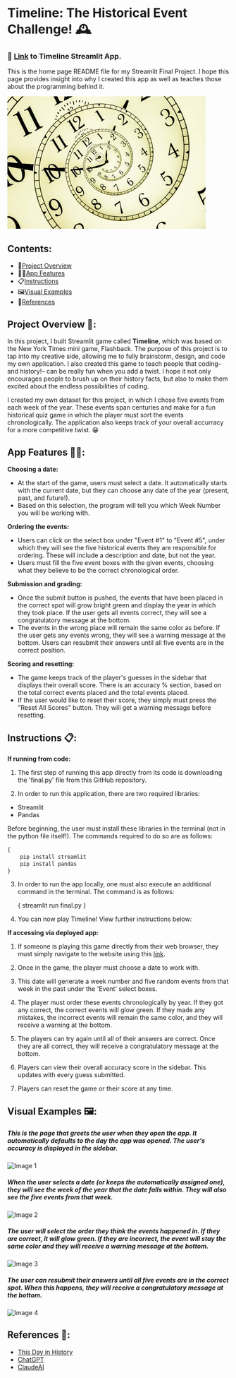 # Timeline: The Historical Event Challenge! 🕰️

### 🔗 [Link](https://timeline-final.streamlit.app) to Timeline Streamlit App.

This is the home page README file for my Streamlit Final Project. I hope this page provides insight into why I created this app as well as teaches those about the programming behind it. 

![Title Page Image](pictures/flashback.jpg)

## Contents:
- 🧩[Project Overview](#project-overview)
- 👩‍💻[App Features](#app-features)
- 📋[Instructions](#instructions)
- 🖼️[Visual Examples](#visual-examples)
- 📕[References](#references)

## Project Overview 🧩:
In this project, I built Streamlit game called **Timeline**, which was based on the New York Times mini game, Flashback. The purpose of this project is to tap into my creative side, allowing me to fully brainstorm, design, and code my own application. I also created this game to teach people that coding– and history!– can be really fun when you add a twist. I hope it not only encourages people to brush up on their history facts, but also to make them excited about the endless possibilities of coding.

I created my own dataset for this project, in which I chose five events from each week of the year. These events span centuries and make for a fun historical quiz game in which the player must sort the events chronologically. The application also keeps track of your overall accurracy for a more competitive twist. 😁

## App Features 👩‍💻:
**Choosing a date:**
- At the start of the game, users must select a date. It automatically starts with the current date, but they can choose any date of the year (present, past, and future!). 
- Based on this selection, the program will tell you which Week Number you will be working with.

**Ordering the events:**
- Users can click on the select box under "Event #1" to "Event #5", under which they will see the five historical events they are responsible for ordering. These will include a description and date, but not the year.
- Users must fill the five event boxes with the given events, choosing what they believe to be the correct chronological order.

**Submission and grading:**
- Once the submit button is pushed, the events that have been placed in the correct spot will grow bright green and display the year in which they took place. If the user gets all events correct, they will see a congratulatory message at the bottom.
- The events in the wrong place will remain the same color as before. If the user gets any events wrong, they will see a warning message at the bottom. Users can resubmit their answers until all five events are in the correct position.

**Scoring and resetting:**
- The game keeps track of the player's guesses in the sidebar that displays their overall score. There is an accuracy % section, based on the total correct events placed and the total events placed.
- If the user would like to reset their score, they simply must press the "Reset All Scores" button. They will get a warning message before resetting.

## Instructions 📋:
**If running from code:**
1. The first step of running this app directly from its code is downloading the 'final.py' file from this GitHub repository.

2. In order to run this application, there are two required libraries:
- Streamlit
- Pandas

Before beginning, the user must install these libraries in the terminal (not in the python file itself!). The commands required to do so are as follows:

    { 
        pip install streamlit
        pip install pandas
    }

3. In order to run the app locally, one must also execute an additional command in the terminal. The command is as follows:

    {
        streamlit run final.py
    }

4. You can now play Timeline! View further instructions below:

**If accessing via deployed app:**
1. If someone is playing this game directly from their web browser, they must simply navigate to the website using this [link](https://timeline-final.streamlit.app).

2. Once in the game, the player must choose a date to work with. 

3. This date will generate a week number and five random events from that week in the past under the 'Event' select boxes.

4. The player must order these events chronologically by year. If they got any correct, the correct events will glow green. If they made any mistakes, the incorrect events will remain the same color, and they will receive a warning at the bottom. 

5. The players can try again until all of their answers are correct. Once they are all correct, they will receive a congratulatory message at the bottom.

6. Players can view their overall accuracy score in the sidebar. This updates with every guess submitted.

7. Players can reset the game or their score at any time.

## Visual Examples 🖼️:
##### This is the page that greets the user when they open the app. It automatically defaults to the day the app was opened. The user's accuracy is displayed in the sidebar.
![Image 1](pictures/Image_1.jpg)

##### When the user selects a date (or keeps the automatically assigned one), they will see the week of the year that the date falls within. They will also see the five events from that week.
![Image 2](pictures/Image_2.jpg)

##### The user will select the order they think the events happened in. If they are correct, it will glow green. If they are incorrect, the event will stay the same color and they will receive a warning message at the bottom.
![Image 3](pictures/Image_3.jpg)

##### The user can resubmit their answers until all five events are in the correct spot. When this happens, they will receive a congratulatory message at the bottom.
![Image 4](pictures/Image_4.jpg)

## References 📕:
- [This Day in History](https://www.history.com/this-day-in-history/march-18)
- [ChatGPT](https://chatgpt.com)
- [ClaudeAI](https://claude.ai/new)